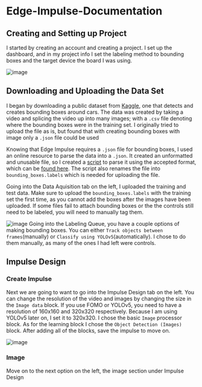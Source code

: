 # Edge-Impulse-Documentation
## Creating and Setting up Project
I started by creating an account and creating a project. I set up the dashboard, and in my project info I set the labeling method to bounding boxes and the target device the board I was using.

![image](https://user-images.githubusercontent.com/90651596/215884961-55ca2732-633d-4e6e-a1bf-bd210321fcfd.png)
## Downloading and Uploading the Data Set
I began by downloading a public dataset from [Kaggle](https://www.kaggle.com), one that detects and creates bounding boxes around cars. The data was created by taking a video and splicing the video up into many images; with a `.csv` file denoting where the bounding boxes were in the training set. I originally tried to upload the file as is, but found that with creating bounding boxes with image only a `.json` file could be used

Knowing that Edge Impulse requires a `.json` file for bounding boxes, I used an online resource to parse the data into a `.json`. It created an unformatted and unusable file, so I created a [script](https://github.com/JayJayGar/.JSON-editor) to parse it using the accepted format, which can be [found here](https://docs.edgeimpulse.com/docs/edge-impulse-cli/cli-uploader#bounding-boxes). The script also renames the file into `bounding_boxes.labels` which is needed for uploading the file.

Going into the Data Aquisition tab on the left, I uploaded the training and test data. Make sure to upload the `bounding_boxes.labels` with the training set the first time, as you cannot add the boxes after the images have been uploaded. If some files fail to attach bounding boxes or the the controls still need to be labeled, you will need to manually tag them.

![image](https://user-images.githubusercontent.com/90651596/215886727-0c3d8b09-ec15-4a1d-bdb9-3e17d639f543.png)
Going into the Labeling Queue, you have a couple options of making bounding boxes. You can either `Track objects between frames`(manually) or `Classify using YOLOv5`(automatically). I chose to do them manually, as many of the ones I had left were controls.

## Impulse Design
### Create Impulse
Next we are going to want to go into the Impulse Design tab on the left. You can change the resolution of the video and images by changing the size in the `Image data` block. If you use FOMO or YOLOv5, you need to have a resolution of 160x160 and 320x320 respectively. Because I am using YOLOv5 later on, I set it to 320x320. I chose the basic `Image` processor block. As for the learning block I chose the `Object Detection (Images)` block. After adding all of the blocks, save the impulse to move on.

![image](https://user-images.githubusercontent.com/90651596/215889140-f1c2854f-7b8d-4f60-93ac-9b40d4b32d89.png)

### Image
Move on to the next option on the left, the image section under Impulse Design

